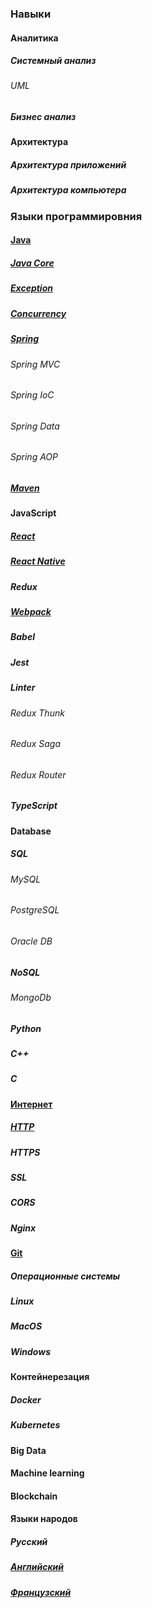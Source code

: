 ### Навыки

#### Аналитика

##### Системный анализ

###### UML 

##### Бизнес анализ

#### Архитектура
##### Архитектура приложений

##### Архитектура компьютера

### Языки программировния
#### [Java](language/java)
##### [Java Core](language/java/core)
##### [Exception](language/java/exception)
##### [Concurrency](language/java/concurrency)
##### [Spring](spring)
###### Spring MVC
###### Spring IoC
###### Spring Data
###### Spring AOP
##### [Maven](maven)
#### JavaScript
##### [React](react)
##### [React Native](react-native)
##### Redux
##### [Webpack](webpack)
##### Babel
##### Jest
##### Linter
###### Redux Thunk
###### Redux Saga
###### Redux Router
##### TypeScript
#### Database
##### SQL
###### MySQL
###### PostgreSQL
###### Oracle DB
##### NoSQL
###### MongoDb
##### Python
##### C++
##### C

#### [Интернет](internet)
##### [HTTP](internet/http)
##### HTTPS
##### SSL
##### CORS
##### Nginx

#### [Git](git)

##### Операционные системы
##### Linux
##### MacOS
##### Windows

#### Контейнерезация
##### Docker
##### Kubernetes

#### Big Data
#### Machine learning
#### Blockchain

#### Языки народов
##### Русский
##### [Английский](language/english)
##### [Французский](language/french)